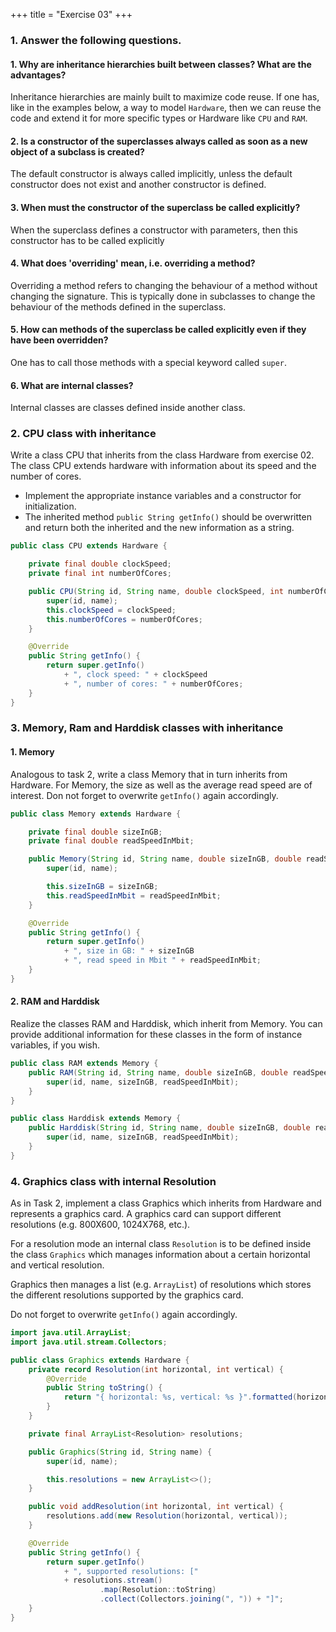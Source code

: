 +++
title = "Exercise 03"
+++

### 1. Answer the following questions.

#### 1. Why are inheritance hierarchies built between classes? What are the advantages?

Inheritance hierarchies are mainly built to maximize code reuse. If one has, 
like in the examples below, a way to model `Hardware`, then we can reuse the
code and extend it for more specific types or Hardware like `CPU` and `RAM`.

#### 2. Is a constructor of the superclasses always called as soon as a new object of a subclass is created?

The default constructor is always called implicitly, unless the default 
constructor does not exist and another constructor is defined.

#### 3. When must the constructor of the superclass be called explicitly?

When the superclass defines a constructor with parameters, then this 
constructor has to be called explicitly

#### 4. What does 'overriding' mean, i.e. overriding a method?

Overriding a method refers to changing the behaviour of a method without 
changing the signature. This is typically done in subclasses to change the
behaviour of the methods defined in the superclass.

#### 5. How can methods of the superclass be called explicitly even if they have been overridden?

One has to call those methods with a special keyword called `super`.

#### 6. What are internal classes?

Internal classes are classes defined inside another class.


### 2. CPU class with inheritance

Write a class CPU that inherits from the class Hardware from exercise 02. The 
class CPU extends hardware with information about its speed and the number of
cores.

- Implement the appropriate instance variables and a constructor for
  initialization.
- The inherited method `public String getInfo()` should be overwritten and
  return both the inherited and the new information as a string.

```java
public class CPU extends Hardware {

    private final double clockSpeed;
    private final int numberOfCores;

    public CPU(String id, String name, double clockSpeed, int numberOfCores) {
        super(id, name);
        this.clockSpeed = clockSpeed;
        this.numberOfCores = numberOfCores;
    }

    @Override
    public String getInfo() {
        return super.getInfo()
            + ", clock speed: " + clockSpeed
            + ", number of cores: " + numberOfCores;
    }
}
```

### 3. Memory, Ram and Harddisk classes with inheritance

#### 1. Memory

Analogous to task 2, write a class Memory that in turn inherits from Hardware.
For Memory, the size as well as the average read speed are of interest. Don not
forget to overwrite `getInfo()` again accordingly.

```java
public class Memory extends Hardware {

    private final double sizeInGB;
    private final double readSpeedInMbit;

    public Memory(String id, String name, double sizeInGB, double readSpeedInMbit) {
        super(id, name);

        this.sizeInGB = sizeInGB;
        this.readSpeedInMbit = readSpeedInMbit;
    }

    @Override
    public String getInfo() {
        return super.getInfo()
            + ", size in GB: " + sizeInGB
            + ", read speed in Mbit " + readSpeedInMbit;
    }
}
```

#### 2. RAM and Harddisk

Realize the classes RAM and Harddisk, which inherit from Memory. You can provide
additional information for these classes in the form of instance variables, if
you wish.

```java
public class RAM extends Memory {
    public RAM(String id, String name, double sizeInGB, double readSpeedInMbit) {
        super(id, name, sizeInGB, readSpeedInMbit);
    }
}
```

```java
public class Harddisk extends Memory {
    public Harddisk(String id, String name, double sizeInGB, double readSpeedInMbit) {
        super(id, name, sizeInGB, readSpeedInMbit);
    }
}
```

### 4. Graphics class with internal Resolution

As in Task 2, implement a class Graphics which inherits from Hardware and
represents a graphics card. A graphics card can support different resolutions
(e.g. 800X600, 1024X768, etc.). 

For a resolution mode an internal class `Resolution` is to be defined inside
the class `Graphics` which manages information about a certain horizontal and
vertical resolution.

Graphics then manages a list (e.g. `ArrayList`) of resolutions which stores the
different resolutions supported by the graphics card.

Do not forget to overwrite `getInfo()` again accordingly.

```java
import java.util.ArrayList;
import java.util.stream.Collectors;

public class Graphics extends Hardware {
    private record Resolution(int horizontal, int vertical) {
        @Override
        public String toString() {
            return "{ horizontal: %s, vertical: %s }".formatted(horizontal, vertical);
        }
    }

    private final ArrayList<Resolution> resolutions;

    public Graphics(String id, String name) {
        super(id, name);

        this.resolutions = new ArrayList<>();
    }

    public void addResolution(int horizontal, int vertical) {
        resolutions.add(new Resolution(horizontal, vertical));
    }

    @Override
    public String getInfo() {
        return super.getInfo()
            + ", supported resolutions: ["
            + resolutions.stream()
                    .map(Resolution::toString)
                    .collect(Collectors.joining(", ")) + "]";
    }
}
```
